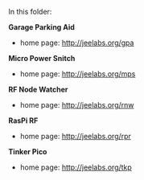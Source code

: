 In this folder:

**Garage Parking Aid**

* home page: <http://jeelabs.org/gpa>

**Micro Power Snitch**

* home page: <http://jeelabs.org/mps>

**RF Node Watcher**

* home page: <http://jeelabs.org/rnw>

**RasPi RF**

* home page: <http://jeelabs.org/rpr>

**Tinker Pico**

* home page: <http://jeelabs.org/tkp>
